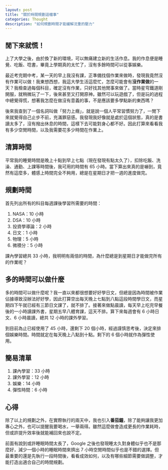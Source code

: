 ```yaml
---
layout: post
title: "關於時間規劃這檔事"
categories: Thought
description: "如何規劃時間才能緩解沈重的壓力"
---
```


## 閒下來就慌！

上了大學之後，由於換了新的環境，可以無痛建立新的生活作息。我的作息便是睡覺、吃飯、唸書，畢竟上學期真的太忙了，沒有多餘時間可以從事娛樂。

最近考完期中考，某一天的早上我沒有課，正準備找個作業來做時，發現我竟然沒有作業可以做！我東想西想，我這大學生活這麼忙，怎麼可能會有**沒作業做**的一天？我檢查過每個科目，確定沒有作業，只好找其他閒事來做了。當時星穹鐵道剛開服，就稍微玩了一下，後來甚至又打開原神。雖然可以玩遊戲了，但是玩的過程中總覺得慌，想著我怎麼在做沒有意義的事，不是應該要多學點新的東西嗎？

後來我查到了一個名詞叫做「努力上癮」，就是說一個人平常習慣努力了，一閒下來就覺得自己止步不前，充滿罪惡感。我發現我好像就是處於這個狀態，真的是書讀太多了，沒有撥出休息的時間，這樣下去可能對身心都不好。因此打算來看看我有多少空閒時間，以及我需要花多少時間在作業上。

## 清算時間

平常我的睡覺時間是晚上十點到早上七點（現在發現有點太久了），扣除吃飯、洗澡、通勤、上課等時間後，我可用的時間有 65 小時。當下算出來真的是嚇到，竟然有這麼多，體感上時間完全不夠用，總是在星期日才把一週的進度做完。

## 規劃時間
首先列出所有的科目每週課後學習所需要的時間：

1. NASA：10 小時
2. DSA：10 小時
3. 投資學導論：2 小時
4. 日文：1 小時
5. 物理：5 小時
6. 微積分：5 小時

課內學習總共 33 小時，我明明有兩倍的時間，為什麼總是到星期日才能做完所有的作業呢？

## 多的時間可以做什麼

多的時間可以做什麼呢？我一直以來都很想要好好學日文，但總是因為時間被作業佔據導致沒辦法好好學，因此打算空出每天晚上七點到八點這段時間學日文，而星期四下午就已經有三節日文課了，就不排了。接著來做點晨讀，每天早上吃完早餐後的一小時讀課外書，星期五早八體育課，這天不排。算下來每週會有 6 小時日文、6 小時晨讀，總共 12 小時的課外學習。

到目前為止已經使用了 45 小時，還剩下 20 個小時，經過謹慎思考後，決定來排個娛樂時間。時間就定在每天晚上八點到十點。剩下的 6 個小時就作為彈性使用。

## 簡易清單

1. 課內學習：33 小時
2. 課外學習：12 小時
3. 娛樂：14 小時
4. 彈性時間：6 小時

## 心得

除了以上的規劃之外，在實際執行的兩天中，我也引入**番茄鐘**，除了能夠讓我更加專心之外，也可以提醒我要喝水，一舉兩得。雖然這麼做會造成更長的作業耗時，但或許提升效率後就能補回來也說不定。

前面有說到或許睡眠時間太長了，Google 之後也發現睡太久對身體似乎也不是那麼好，減少一個小時的睡眠時間來擠出 7 小時空閒時間似乎也是不錯的選擇。但最重要的還是先執行一段時間後，看看成效如何，以及有哪些細節需要做調整，才能打造出適合自己的時間規劃。